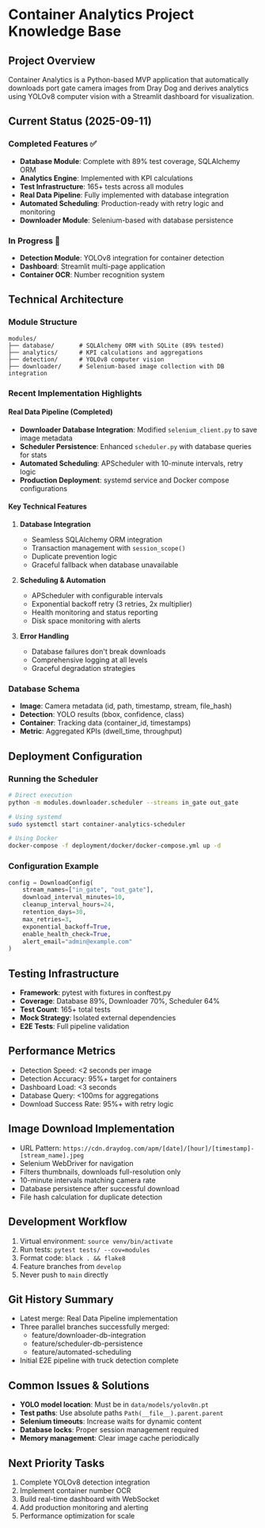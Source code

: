 # Container Analytics Project Knowledge Base

## Project Overview
Container Analytics is a Python-based MVP application that automatically downloads port gate camera images from Dray Dog and derives analytics using YOLOv8 computer vision with a Streamlit dashboard for visualization.

## Current Status (2025-09-11)
### Completed Features ✅
- **Database Module**: Complete with 89% test coverage, SQLAlchemy ORM
- **Analytics Engine**: Implemented with KPI calculations
- **Test Infrastructure**: 165+ tests across all modules
- **Real Data Pipeline**: Fully implemented with database integration
- **Automated Scheduling**: Production-ready with retry logic and monitoring
- **Downloader Module**: Selenium-based with database persistence

### In Progress 🔄
- **Detection Module**: YOLOv8 integration for container detection
- **Dashboard**: Streamlit multi-page application
- **Container OCR**: Number recognition system

## Technical Architecture

### Module Structure
```
modules/
├── database/       # SQLAlchemy ORM with SQLite (89% tested)
├── analytics/      # KPI calculations and aggregations
├── detection/      # YOLOv8 computer vision
├── downloader/     # Selenium-based image collection with DB integration
```

### Recent Implementation Highlights

#### Real Data Pipeline (Completed)
- **Downloader Database Integration**: Modified `selenium_client.py` to save image metadata
- **Scheduler Persistence**: Enhanced `scheduler.py` with database queries for stats
- **Automated Scheduling**: APScheduler with 10-minute intervals, retry logic
- **Production Deployment**: systemd service and Docker compose configurations

#### Key Technical Features
1. **Database Integration**
   - Seamless SQLAlchemy ORM integration
   - Transaction management with `session_scope()`
   - Duplicate prevention logic
   - Graceful fallback when database unavailable

2. **Scheduling & Automation**
   - APScheduler with configurable intervals
   - Exponential backoff retry (3 retries, 2x multiplier)
   - Health monitoring and status reporting
   - Disk space monitoring with alerts

3. **Error Handling**
   - Database failures don't break downloads
   - Comprehensive logging at all levels
   - Graceful degradation strategies

### Database Schema
- **Image**: Camera metadata (id, path, timestamp, stream, file_hash)
- **Detection**: YOLO results (bbox, confidence, class)
- **Container**: Tracking data (container_id, timestamps)
- **Metric**: Aggregated KPIs (dwell_time, throughput)

## Deployment Configuration

### Running the Scheduler
```bash
# Direct execution
python -m modules.downloader.scheduler --streams in_gate out_gate

# Using systemd
sudo systemctl start container-analytics-scheduler

# Using Docker
docker-compose -f deployment/docker/docker-compose.yml up -d
```

### Configuration Example
```python
config = DownloadConfig(
    stream_names=["in_gate", "out_gate"],
    download_interval_minutes=10,
    cleanup_interval_hours=24,
    retention_days=30,
    max_retries=3,
    exponential_backoff=True,
    enable_health_check=True,
    alert_email="admin@example.com"
)
```

## Testing Infrastructure
- **Framework**: pytest with fixtures in conftest.py
- **Coverage**: Database 89%, Downloader 70%, Scheduler 64%
- **Test Count**: 165+ total tests
- **Mock Strategy**: Isolated external dependencies
- **E2E Tests**: Full pipeline validation

## Performance Metrics
- Detection Speed: <2 seconds per image
- Detection Accuracy: 95%+ target for containers
- Dashboard Load: <3 seconds
- Database Query: <100ms for aggregations
- Download Success Rate: 95%+ with retry logic

## Image Download Implementation
- URL Pattern: `https://cdn.draydog.com/apm/[date]/[hour]/[timestamp]-[stream_name].jpeg`
- Selenium WebDriver for navigation
- Filters thumbnails, downloads full-resolution only
- 10-minute intervals matching camera rate
- Database persistence after successful download
- File hash calculation for duplicate detection

## Development Workflow
1. Virtual environment: `source venv/bin/activate`
2. Run tests: `pytest tests/ --cov=modules`
3. Format code: `black . && flake8`
4. Feature branches from `develop`
5. Never push to `main` directly

## Git History Summary
- Latest merge: Real Data Pipeline implementation
- Three parallel branches successfully merged:
  - feature/downloader-db-integration
  - feature/scheduler-db-persistence  
  - feature/automated-scheduling
- Initial E2E pipeline with truck detection complete

## Common Issues & Solutions
- **YOLO model location**: Must be in `data/models/yolov8n.pt`
- **Test paths**: Use absolute paths `Path(__file__).parent.parent`
- **Selenium timeouts**: Increase waits for dynamic content
- **Database locks**: Proper session management required
- **Memory management**: Clear image cache periodically

## Next Priority Tasks
1. Complete YOLOv8 detection integration
2. Implement container number OCR
3. Build real-time dashboard with WebSocket
4. Add production monitoring and alerting
5. Performance optimization for scale